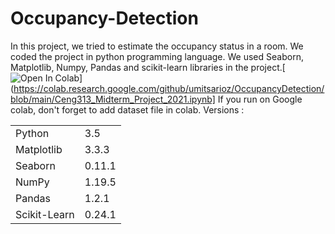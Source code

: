 # Occupancy-Detection
In this project, we tried to estimate the occupancy status in a room. We coded the project in python programming language. We used Seaborn, Matplotlib, Numpy, Pandas and scikit-learn libraries in the project.[![Open In Colab](https://colab.research.google.com/assets/colab-badge.svg)](https://colab.research.google.com/github/umitsarioz/OccupancyDetection/blob/main/Ceng313_Midterm_Project_2021.ipynb]
If you run on Google colab, don't forget to add dataset file in colab. 
Versions :
<table>
<tr>  
  <td> Python </td>
  <td> 3.5 </td>
  </tr>
  <tr>
    <td> Matplotlib </td>
    <td> 3.3.3 </td>
  </tr>
  <tr>
    <td> Seaborn </td>
    <td> 0.11.1 </td>
  </tr>
  <tr>
    <td> NumPy</td>
    <td> 1.19.5 </td>
  </tr>
  <tr>
    <td> Pandas</td>
    <td> 1.2.1 </td>
  </tr>
  <tr>
    <td> Scikit-Learn </td>
    <td> 0.24.1 </td>
   </tr>
</table>
